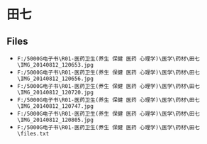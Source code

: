 # 田七

## Files

- `F:/5000G电子书\R01-医药卫生(养生 保健 医药 心理学)\医学\药材\田七\IMG_20140812_120653.jpg`
- `F:/5000G电子书\R01-医药卫生(养生 保健 医药 心理学)\医学\药材\田七\IMG_20140812_120656.jpg`
- `F:/5000G电子书\R01-医药卫生(养生 保健 医药 心理学)\医学\药材\田七\IMG_20140812_120720.jpg`
- `F:/5000G电子书\R01-医药卫生(养生 保健 医药 心理学)\医学\药材\田七\IMG_20140812_120747.jpg`
- `F:/5000G电子书\R01-医药卫生(养生 保健 医药 心理学)\医学\药材\田七\IMG_20140812_120805.jpg`
- `F:/5000G电子书\R01-医药卫生(养生 保健 医药 心理学)\医学\药材\田七\files.txt`
